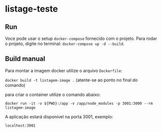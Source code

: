 # listage-teste

## Run

Voce pode usar o setup `docker-compose` fornecido com o projeto. Para rodar o projeto, digite no terminal: `docker-compose up -d --build`.

## Build manual

Para montar a imagem docker utilize o arquivo `Dockerfile`:

`docker build -t listagem-image .` (atente-se ao ponto no final do comando)

para criar o container utilize o comando abaixo:

`docker run -it -v ${PWD}:/app -v /app/node_modules -p 3001:3000 --rm listagem-image`

A aplicação estará disponível na porta 3001, exemplo:

`localhost:3001`

